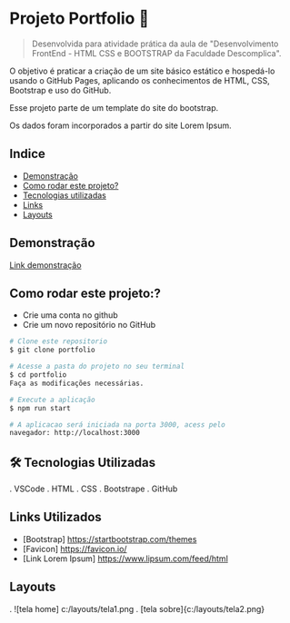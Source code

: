 # Projeto Portfolio  📑

> Desenvolvida para atividade prática da aula de "Desenvolvimento FrontEnd - HTML CSS e BOOTSTRAP da Faculdade Descomplica".

O objetivo é praticar a criação de um site básico estático e hospedá-lo usando o GitHub Pages, aplicando os conhecimentos de HTML, CSS, Bootstrap e uso do GitHub.

Esse projeto parte de um template do site do bootstrap.

Os dados foram incorporados a partir do site Lorem Ipsum.

## Indice
- <a href="#Demonstracao">Demonstração</a>
- <a href="#Rodar">Como rodar este projeto?</a>
- <a href="#Tecnologias-Utilizadas">Tecnologias utilizadas </a>
- <a href="#Links-Utilizados">Links</a>
- <a href="#Layouts">Layouts</a>

## Demonstração
[Link demonstração](https://elianafuji.github.io/portfolio/)

## Como rodar este projeto:?
- Crie uma conta no github
- Crie um novo repositório no GitHub

```bash
# Clone este repositorio
$ git clone portfolio

# Acesse a pasta do projeto no seu terminal
$ cd portfolio
Faça as modificações necessárias.

# Execute a aplicação
$ npm run start

# A aplicacao será iniciada na porta 3000, acess pelo
navegador: http://localhost:3000
```

## 🛠️ Tecnologias Utilizadas
. VSCode
. HTML
. CSS
. Bootstrape
. GitHub

## Links Utilizados
- [Bootstrap] https://startbootstrap.com/themes
- [Favicon] https://favicon.io/
- [Link Lorem Ipsum] https://www.lipsum.com/feed/html

## Layouts
. ![tela home] c:/layouts/tela1.png
. [tela sobre]{c:/layouts/tela2.png}
